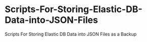 # Scripts-For-Storing-Elastic-DB-Data-into-JSON-Files
Scripts For Storing Elastic DB Data into JSON Files as a Backup 
